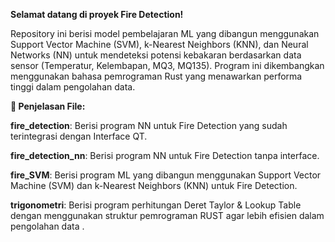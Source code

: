 **Selamat datang di proyek Fire Detection!**

Repository ini berisi model pembelajaran ML yang dibangun menggunakan Support Vector Machine (SVM), k-Nearest Neighbors (KNN), dan Neural Networks (NN) untuk mendeteksi potensi kebakaran berdasarkan data sensor (Temperatur, Kelembapan, MQ3, MQ135). Program ini dikembangkan menggunakan bahasa pemrograman Rust yang menawarkan performa tinggi dalam pengolahan data.

**🚒 Penjelasan File:**

**fire_detection**: Berisi program NN untuk Fire Detection yang sudah terintegrasi dengan Interface QT.

**fire_detection_nn**: Berisi program NN untuk Fire Detection tanpa interface.

**fire_SVM**: Berisi program ML yang dibangun menggunakan Support Vector Machine (SVM) dan k-Nearest Neighbors (KNN) untuk Fire Detection.

**trigonometri**: Berisi program perhitungan Deret Taylor & Lookup Table dengan menggunakan struktur pemrograman RUST agar lebih efisien dalam pengolahan data .
